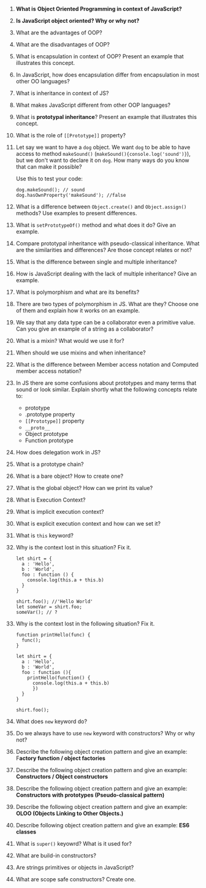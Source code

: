 1. **What is** **Object Oriented Programming in context of JavaScript?**
2. **Is JavaScript object oriented? Why or why not?**
3. What are the advantages of OOP?
4. What are the disadvantages of OOP? 
5. What is encapsulation in context of OOP? Present an example that illustrates this concept.
6. In JavaScript, how does encapsulation differ from encapsulation in most other OO languages?
7. What is inheritance in context of JS?
8. What makes JavaScript different from other OOP languages?
9. What is **prototypal inheritance**? Present an example that illustrates this concept.
10. What is the role of `[[Prototype]]` property?
11. Let say we want to have a `dog` object. We want `dog` to be able to have access to method `makeSound()` (`makeSound(){console.log('sound')}`), but we don't want to declare it on `dog`. How many ways do you know that can make it possible?
    
    Use this to test your code:
    
    ```
    dog.makeSound(); // sound
    dog.hasOwnProperty('makeSound'); //false
    
    ```
    
12. What is a difference between `Object.create()` and `Object.assign()` methods? Use examples to present differences.
13. What is `setPrototypeOf()` method and what does it do? Give an example.
14. Compare prototypal inheritance with pseudo-classical inheritance. What are the similarities and differences? Are those concept relates or not?
15. What is the difference between single and multiple inheritance?
16. How is JavaScript dealing with the lack of multiple inheritance? Give an example.
17. What is polymorphism and what are its benefits?
18. There are two types of polymorphism in JS. What are they? Choose one of them and explain how it works on an example.
19. We say that any data type can be a collaborator even a primitive value. Can you give an example of a string as a collaborator?
20. What is a mixin? What would we use it for?
21. When should we use mixins and when inheritance?
22. What is the difference between Member access notation and Computed member access notation?
23. In JS there are some confusions about prototypes and many terms that sound or look similar. Explain shortly what the following concepts relate to:
    - prototype
    - .prototype property
    - `[[Prototype]]` property
    - `__proto__`
    - Object prototype
    - Function prototype
24. How does delegation work in JS?
25. What is a prototype chain?
26. What is a bare object? How to create one?
27. What is the global object? How can we print its value?
28. What is Execution Context?
29. What is implicit execution context?
30. What is explicit execution context and how can we set it?
31. What is `this` keyword?
32. Why is the context lost in this situation? Fix it.
    
    ```
    let shirt = {
      a : 'Hello',
      b : 'World',
      foo : function () {
        console.log(this.a + this.b)
      }
    }
    
    shirt.foo(); //'Hello World'
    let someVar = shirt.foo;  
    someVar(); // ?
    
    ```
    
33. Why is the context lost in the following situation? Fix it.
    
    ```
    function printHello(func) {
      func();
    }
    
    let shirt = {
      a : 'Hello',
      b : 'World',
      foo : function (){
        printHello(function() {
          console.log(this.a + this.b)
          })
      }
    }
    
    shirt.foo();
    
    ```
    
34. What does `new` keyword do?
35. Do we always have to use `new` keyword with constructors? Why or why not?
36. Describe the following object creation pattern and give an example: F**actory function / object factories**
37. Describe the following object creation pattern and give an example: **Constructors / Object constructors**
38. Describe the following object creation pattern and give an example: **Constructors with prototypes (Pseudo-classical pattern)**
39. Describe the following object creation pattern and give an example: **OLOO (Objects Linking to Other Objects.)**
40. Describe following object creation pattern and give an example: **ES6** **classes**
41. What is `super()` keyowrd? What is it used for?
42. What are build-in constructors?
43. Are strings primitives or objects in JavaScript?
44. What are scope safe constructors? Create one.